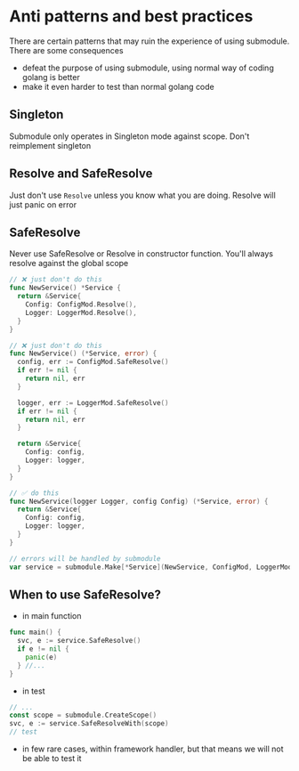 # Anti patterns and best practices

There are certain patterns that may ruin the experience of using submodule. There are some consequences

- defeat the purpose of using submodule, using normal way of coding golang is better
- make it even harder to test than normal golang code

## Singleton
Submodule only operates in Singleton mode against scope. Don't reimplement singleton

## Resolve and SafeResolve
Just don't use `Resolve` unless you know what you are doing. Resolve will just panic on error

## SafeResolve
Never use SafeResolve or Resolve in constructor function. You'll always resolve against the global scope

```go
// ❌ just don't do this
func NewService() *Service {
  return &Service{
    Config: ConfigMod.Resolve(),
    Logger: LoggerMod.Resolve(),
  }
}

// ❌ just don't do this
func NewService() (*Service, error) {
  config, err := ConfigMod.SafeResolve()
  if err != nil {
    return nil, err
  }

  logger, err := LoggerMod.SafeResolve()
  if err != nil {
    return nil, err
  }

  return &Service{
    Config: config,
    Logger: logger,
  }
}

// ✅ do this
func NewService(logger Logger, config Config) (*Service, error) {
  return &Service{
    Config: config,
    Logger: logger,
  }
}

// errors will be handled by submodule
var service = submodule.Make[*Service](NewService, ConfigMod, LoggerMod)
```

## When to use SafeResolve?

- in main function
```go
func main() {
  svc, e := service.SafeResolve()
  if e != nil {
    panic(e)
  } //...
}
```
- in test
```go
// ...
const scope = submodule.CreateScope()
svc, e := service.SafeResolveWith(scope)
// test
```
- in few rare cases, within framework handler, but that means we will not be able to test it